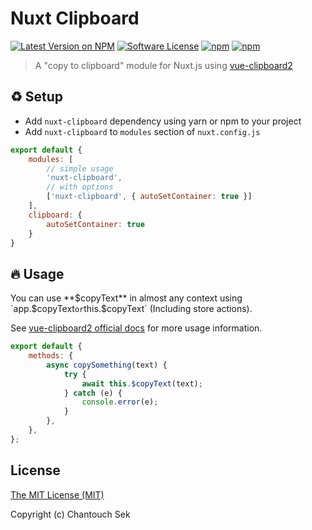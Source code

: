 # Nuxt Clipboard

[![Latest Version on NPM](https://img.shields.io/npm/v/nuxt-clipboard.svg?style=flat-square)](https://npmjs.com/package/nuxt-clipboard)
[![Software License](https://img.shields.io/badge/license-MIT-brightgreen.svg?style=flat-square)](LICENSE.md)
[![npm](https://img.shields.io/npm/dt/nuxt-clipboard.svg?style=flat-square)](https://npmjs.com/package/nuxt-clipboard)
[![npm](https://img.shields.io/npm/dm/nuxt-clipboard.svg?style=flat-square)](https://npmjs.com/package/nuxt-clipboard)

> A "copy to clipboard" module for Nuxt.js using [vue-clipboard2](https://github.com/Inndy/vue-clipboard2)

## ♻️ Setup

- Add `nuxt-clipboard` dependency using yarn or npm to your project
- Add `nuxt-clipboard` to `modules` section of `nuxt.config.js`

```js
export default {
    modules: [
        // simple usage
        'nuxt-clipboard',
        // with options
        ['nuxt-clipboard', { autoSetContainer: true }]
    ],
    clipboard: {
        autoSetContainer: true
    }
}
```

## 🔥 Usage

You can use **$copyText** in almost any context using `app.$copyText` or `this.$copyText` (Including store actions).

See [vue-clipboard2 official docs](https://github.com/Inndy/vue-clipboard2) for more usage information.

```js
export default {
    methods: {
        async copySomething(text) {
            try {
                await this.$copyText(text);
            } catch (e) {
                console.error(e);
            }
        },
    },
};
```

## License

[The MIT License (MIT)](./LICENSE.md)

Copyright (c) Chantouch Sek
